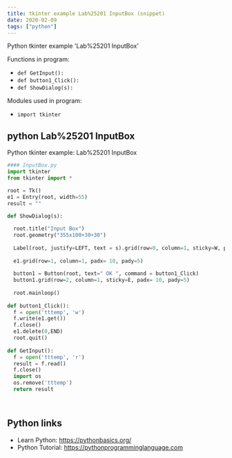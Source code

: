 ```yaml
---
title: tkinter example Lab%25201 InputBox (snippet)
date: 2020-02-09
tags: ["python"]
---
```

Python tkinter example 'Lab%25201 InputBox'

Functions in program: 
* `def GetInput():`
* `def button1_Click():`
* `def ShowDialog(s):`

Modules used in program: 
* `import tkinter`

## python Lab%25201 InputBox

Python tkinter example: Lab%25201 InputBox

```python
#### InputBox.py
import tkinter
from tkinter import *

root = Tk()
e1 = Entry(root, width=55) 
result = ""
 
def ShowDialog(s):

  root.title("Input Box")
  root.geometry("355x100+30+30") 
  
  Label(root, justify=LEFT, text = s).grid(row=0, column=1, sticky=W, padx= 10, pady=5)
  
  e1.grid(row=1, column=1, padx= 10, pady=5)
  
  button1 = Button(root, text=" OK ", command = button1_Click)
  button1.grid(row=2, column=1, sticky=E, padx= 10, pady=5)
  
  root.mainloop()
  
def button1_Click():
  f = open('tttemp', 'w')
  f.write(e1.get())
  f.close()
  e1.delete(0,END)
  root.quit()  
  
def GetInput():
  f = open('tttemp', 'r')
  result = f.read()
  f.close()
  import os
  os.remove('tttemp')
  return result

    


```

## Python links

- Learn Python: https://pythonbasics.org/
- Python Tutorial: https://pythonprogramminglanguage.com
